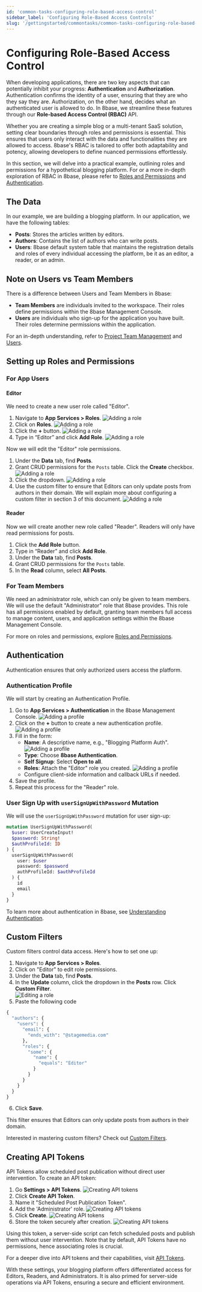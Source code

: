```yaml
---
id: 'common-tasks-configuring-role-based-access-control'
sidebar_label: 'Configuring Role-Based Access Controls'
slug: '/gettingstarted/commontasks/common-tasks-configuring-role-based-access-control'
---
```

# Configuring Role-Based Access Control

When developing applications, there are two key aspects that can potentially inhibit your progress: **Authentication** and **Authorization**. Authentication confirms the identity of a user, ensuring that they are who they say they are. Authorization, on the other hand, decides what an authenticated user is allowed to do. In 8base, we streamline these features through our **Role-based Access Control (RBAC)** API.

Whether you are creating a simple blog or a multi-tenant SaaS solution, setting clear boundaries through roles and permissions is essential. This ensures that users only interact with the data and functionalities they are allowed to access. 8base's RBAC is tailored to offer both adaptability and potency, allowing developers to define nuanced permissions effortlessly.

In this section, we will delve into a practical example, outlining roles and permissions for a hypothetical blogging platform. For or a more in-depth exploration of RBAC in 8base, please refer to [Roles and Permissions](../backend/8base-console-roles-and-permissions.md) and [Authentication](../backend/8base-console-authentication.md).

## The Data

In our example, we are building a blogging platform. In our application, we have the following tables:

-   **Posts**: Stores the articles written by editors.
-   **Authors**: Contains the list of authors who can write posts.
-   **Users**: 8base default system table that maintains the registration details and roles of every individual accessing the platform, be it as an editor, a reader, or an admin.

## Note on Users vs Team Members

There is a difference between Users and Team Members in 8base:

-   **Team Members** are individuals invited to the workspace. Their roles define permissions within the 8base Management Console.
-   **Users** are individuals who sign-up for the application you have built. Their roles determine permissions within the application.


For an in-depth understanding, refer to [Project Team Management](../8basehome/projects/projects-team-management.md) and [Users](../backend/8base-console-platform-tools-users.md).

## Setting up Roles and Permissions

### For App Users
#### Editor

We need to create a new user role called "Editor".


1. Navigate to **App Services > Roles**.
![Adding a role](_images/access-control-add-profile-1.png)
2. Click on **Roles**.
![Adding a role](_images/access-control-add-role-1.png)
3. Click the **+** button.
![Adding a role](_images/access-control-add-role-2.png)
4. Type in “Editor” and click **Add Role**.
![Adding a role](_images/access-control-add-role-4.png)

Now we will edit the "Editor" role permissions.

1. Under the **Data** tab, find **Posts**.    
2. Grant CRUD permissions for the `Posts` table. Click the **Create** checkbox.
![Adding a role](_images/access-control-custom-filters-2.png)
3. Click the dropdown.
![Adding a role](_images/access-control-custom-filters-3.png)
4. Use the custom filter to ensure that Editors can only update posts from authors in their domain. We will explain more about configuring a custom filter in section 3 of this document.
![Adding a role](_images/access-control-custom-filters-4.png)

#### Reader
Now we will create another new role called "Reader". Readers will only have read permissions for posts.

1. Click the **Add Role** button.
2. Type in “Reader” and click **Add Role**.
3. Under the **Data** tab, find **Posts**.    
4. Grant CRUD permissions for the `Posts` table.
5. In the **Read** column, select **All Posts**.

### For Team Members

We need an administrator role, which can only be given to team members. We will use the default "Administrator" role that 8base provides. This role has all permissions enabled by default, granting team members full access to manage content, users, and application settings within the 8base Management Console.

For more on roles and permissions, explore [Roles and Permissions](../backend/8base-console-roles-and-permissions.md).

## Authentication

Authentication ensures that only authorized users access the platform.

### Authentication Profile

We will start by creating an Authentication Profile.  

1. Go to **App Services > Authentication** in the 8base Management Console.
![Adding a profile](_images/access-control-add-profile-2.png)
2. Click on the **+** button to create a new authentication profile.
![Adding a profile](_images/access-control-add-profile-3.png)
3. Fill in the form:
   - **Name**: A descriptive name, e.g., "Blogging Platform Auth".
![Adding a profile](_images/access-control-add-profile-4.png)
   - **Type**: Choose **8base Authentication**.
   - **Self Signup**: Select **Open to all**.
   - **Roles**: Attach the "Editor" role you created.
![Adding a profile](_images/access-control-add-profile-5.png)
   - Configure client-side information and callback URLs if needed.
 4. Save the profile.
 5. Repeat this process for the "Reader" role.

### User Sign Up with `userSignUpWithPassword` Mutation
   
We will use the `userSignUpWithPassword` mutation for user sign-up:    

```graphql    
mutation UserSignUpWithPassword(
  $user: UserCreateInput!
  $password: String!
  $authProfileId: ID
) {
  userSignUpWithPassword(
    user: $user
    password: $password
    authProfileId: $authProfileId
  ) {
    id
    email
  }
}
```
  
To learn more about authentication in 8base, see [Understanding Authentication](../backend/8base-console-authentication.md).

## Custom Filters

Custom filters control data access. Here's how to set one up:

1. Navigate to **App Services > Roles**.
2. Click on "Editor" to edit role permissions.
3.  Under the **Data** tab, find **Posts**.
4. In the **Update** column, click the dropdown in the  **Posts** row. Click **Custom Filter**.    
![Editing a role](_images/access-control-custom-filters-4.png)
5. Paste the following code

```graphql
{
  "authors": {
    "users": {
      "email": {
        "ends_with": "@stagemedia.com"
      },
      "roles": {
        "some": {
          "name": {
            "equals": "Editor"
          }
        }
      }
    }
  }
}
```
6. Click **Save**.

This filter ensures that Editors can only update posts from authors in their domain.
   

Interested in mastering custom filters? Check out [Custom Filters](/projects/backend/roles-and-permissions/#custom-filters).

## Creating API Tokens

API Tokens allow scheduled post publication without direct user intervention. To create an API token:

1. Go **Settings > API Tokens**.
![Creating API tokens](_images/access-control-api-token-2.png)
2. Click **Create API Token**.
3.  Name it "Scheduled Post Publication Token".
4. Add the 'Administrator' role.
![Creating API tokens](_images/access-control-api-token-3.png)
5.  Click **Create**.
![Creating API tokens](_images/access-control-api-token-4.png)
6. Store the token securely after creation.
![Creating API tokens](_images/access-control-api-token-5.png)


Using this token, a server-side script can fetch scheduled posts and publish them without user intervention. Note that by default, API Tokens have no permissions, hence associating roles is crucial.

For a deeper dive into API tokens and their capabilities, visit [API Tokens](/projects/backend/roles-and-permissions/#api-tokens).

With these settings, your blogging platform offers differentiated access for Editors, Readers, and Administrators. It is also primed for server-side operations via API Tokens, ensuring a secure and efficient environment.
